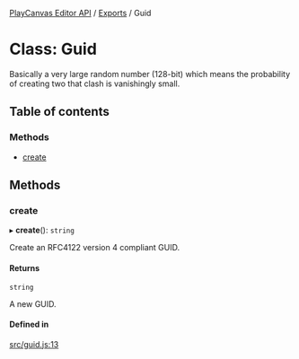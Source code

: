 [PlayCanvas Editor API](../README.md) / [Exports](../modules.md) / Guid

# Class: Guid

Basically a very large random number (128-bit) which means the
probability of creating two that clash is vanishingly small.

## Table of contents

### Methods

- [create](Guid.md#create)

## Methods

### create

▸ **create**(): `string`

Create an RFC4122 version 4 compliant GUID.

#### Returns

`string`

A new GUID.

#### Defined in

[src/guid.js:13](https://github.com/playcanvas/editor-api/blob/2f0bc85/src/guid.js#L13)
